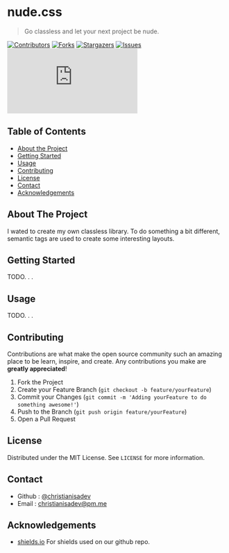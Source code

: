 # nude.css
> Go classless and let your next project be nude.

[![Contributors][contributors-shield]][contributors-url]
[![Forks][forks-shield]][forks-url]
[![Stargazers][stars-shield]][stars-url]
[![Issues][issues-shield]][issues-url]
[![License][license-shield]][license-url]

## Table of Contents

* [About the Project](#about-the-project)
* [Getting Started](#getting-started)
* [Usage](#usage)
* [Contributing](#contributing)
* [License](#license)
* [Contact](#contact)
* [Acknowledgements](#acknowledgements)

## About The Project

I wated to create my own classless library. To do something a bit different, semantic tags are used to create some interesting layouts.

## Getting Started

TODO. . . 

## Usage

TODO. . .

## Contributing

Contributions are what make the open source community such an amazing place to be learn, inspire, and create. Any contributions you make are **greatly appreciated**!

1. Fork the Project
2. Create your Feature Branch (`git checkout -b feature/yourFeature`)
3. Commit your Changes (`git commit -m 'Adding yourFeature to do something awesome!'`)
4. Push to the Branch (`git push origin feature/yourFeature`)
5. Open a Pull Request

## License

Distributed under the MIT License. See `LICENSE` for more information.

## Contact

* Github : [@christianisadev](https://github.com/christianisadev)
* Email : christianisadev@pm.me

## Acknowledgements

* [shields.io](https://shields.io/) For shields used on our github repo.

[contributors-shield]: https://img.shields.io/github/contributors/christianisadev/nude.css.svg?style=for-the-badge
[contributors-url]: https://github.com/christianisadev/nude.css/graphs/contributors
[forks-shield]: https://img.shields.io/github/forks/christianisadev/nude.css.svg?style=for-the-badge
[forks-url]: https://github.com/christianisadev/nude.css/network/members
[stars-shield]: https://img.shields.io/github/stars/christianisadev/nude.css.svg?style=for-the-badge
[stars-url]: https://github.com/ochristianisadev/nude.css/stargazers
[issues-shield]: https://img.shields.io/github/issues/christianisadev/nude.css.svg?style=for-the-badge
[issues-url]: https://github.com/christianisadev/nude.css/issues
[license-shield]: https://img.shields.io/github/license/christianisadev/nude.css?style=for-the-badge
[license-url]: https://github.com/christianisadev/skyscraper/blob/master/LICENSE